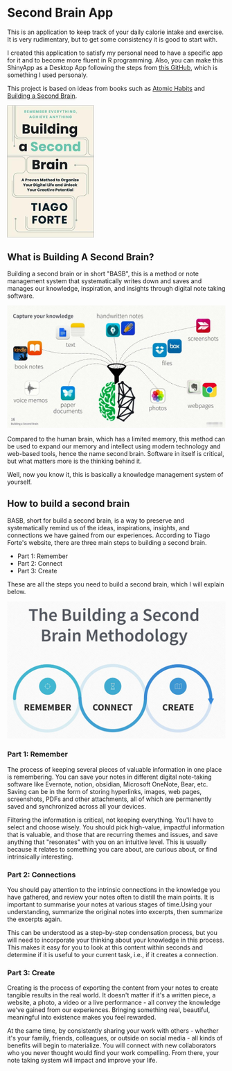# Second Brain App

This is an application to keep track of your daily calorie intake and exercise. It is very rudimentary, but to get some consistency it is good to start with.

I created this application to satisfy my personal need to have a specific app for it and to become more fluent in R programming. Also, you can make this ShinyApp as a Desktop App following the steps from [this GitHub](https://github.com/wleepang/DesktopDeployR), which is something I used personaly.

This project is based on ideas from books such as [Atomic Habits](https://www.amazon.es/Atomic-Habits-Proven-Build-Break/dp/1847941834) and [Building a Second Brain](https://www.amazon.es/Building-Second-Brain-Organise-Potential/dp/1800812213/ref=sr_1_2?keywords=building+a+second+brain).

<img src="imgs/secondbrainbook.jpg" alt="drawing" width="200"/>

## What is Building A Second Brain?

Building a second brain or in short "BASB", this is a method or note management system that systematically writes down and saves and manages our knowledge, inspiration, and insights through digital note taking software.

![What is a Second Brain](www/Images/what_is_building_a_second_brain.jpg)

Compared to the human brain, which has a limited memory, this method can be used to expand our memory and intellect using modern technology and web-based tools, hence the name second brain. Software in itself is critical, but what matters more is the thinking behind it.

Well, now you know it, this is basically a knowledge management system of yourself.

## How to build a second brain

BASB, short for build a second brain, is a way to preserve and systematically remind us of the ideas, inspirations, insights, and connections we have gained from our experiences. According to Tiago Forte's website, there are three main steps to building a second brain.

- Part 1: Remember
- Part 2: Connect
- Part 3: Create

These are all the steps you need to build a second brain, which I will explain below.

![How to build a second brain](www/Images/how_to_build_a_second_brain.jpg)

### Part 1: Remember

The process of keeping several pieces of valuable information in one place is remembering. You can save your notes in different digital note-taking software like Evernote, notion, obsidian, Microsoft OneNote, Bear, etc. Saving can be in the form of storing hyperlinks, images, web pages, screenshots, PDFs and other attachments, all of which are permanently saved and synchronized across all your devices.

Filtering the information is critical, not keeping everything. You'll have to select and choose wisely. You should pick high-value, impactful information that is valuable, and those that are recurring themes and issues, and save anything that "resonates" with you on an intuitive level. This is usually because it relates to something you care about, are curious about, or find intrinsically interesting.

### Part 2: Connections

You should pay attention to the intrinsic connections in the knowledge you have gathered, and review your notes often to distill the main points. It is important to summarise your notes at various stages of time.Using your understanding, summarize the original notes into excerpts, then summarize the excerpts again.

This can be understood as a step-by-step condensation process, but you will need to incorporate your thinking about your knowledge in this process. This makes it easy for you to look at this content within seconds and determine if it is useful to your current task, i.e., if it creates a connection.

### Part 3: Create

Creating is the process of exporting the content from your notes to create tangible results in the real world. It doesn't matter if it's a written piece, a website, a photo, a video or a live performance - all convey the knowledge we've gained from our experiences. Bringing something real, beautiful, meaningful into existence makes you feel rewarded.

At the same time, by consistently sharing your work with others - whether it's your family, friends, colleagues, or outside on social media - all kinds of benefits will begin to materialize. You will connect with new collaborators who you never thought would find your work compelling. From there, your note taking system will impact and improve your life.
